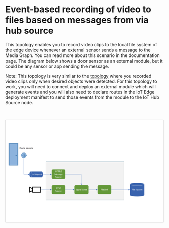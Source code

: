 # Event-based recording of video to files based on messages from via hub source

This topology enables you to record video clips to the local file system of the edge device whenever an external sensor sends a message to the Media Graph. You can read more about this scenario in the documentation page. The diagram below shows a door sensor as an external module, but it could be any sensor or app sending the message.  

Note: This topology is very similar to the [topology](../evr-hubMessage-assets/topology.json) where you recorded video clips only when desired objects were detected. For this topology to work, you will need to connect and deploy an external module which will generate events and you will also need to declare routes in the IoT Edge deployment manifest to send those events from the module to the IoT Hub Source node.

<br>
<p align="center">
  <img src="./topology.png" title="Event-based recording of video to files based on messages from via hub source"/>
</p>
<br>
